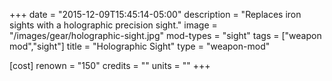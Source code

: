 +++
date = "2015-12-09T15:45:14-05:00"
description = "Replaces iron sights with a holographic precision sight."
image = "/images/gear/holographic-sight.jpg"
mod-types = "sight"
tags = ["weapon mod","sight"]
title = "Holographic Sight"
type = "weapon-mod"

[cost]
  renown = "150"
  credits = ""
  units = ""
+++
